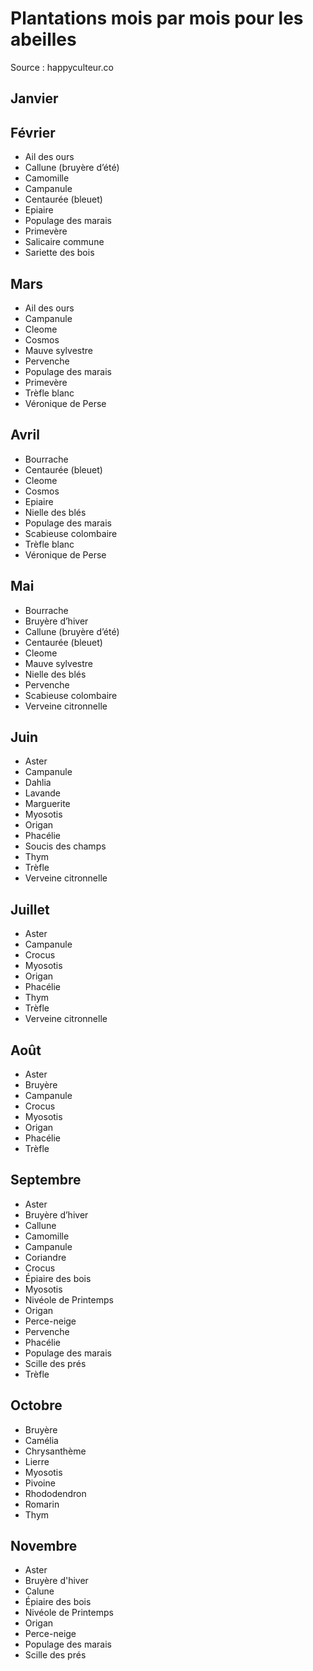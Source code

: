 # Plantations mois par mois pour les abeilles

Source : happyculteur.co

## Janvier

## Février

* Ail des ours
* Callune (bruyère d’été)
* Camomille
* Campanule
* Centaurée (bleuet)
* Epiaire
* Populage des marais
* Primevère
* Salicaire commune
* Sariette des bois

## Mars

* Ail des ours
* Campanule
* Cleome 
* Cosmos
* Mauve sylvestre
* Pervenche
* Populage des marais
* Primevère
* Trèfle blanc
* Véronique de Perse

## Avril

* Bourrache 
* Centaurée (bleuet)
* Cleome
* Cosmos
* Epiaire
* Nielle des blés
* Populage des marais
* Scabieuse colombaire
* Trèfle blanc
* Véronique de Perse

## Mai 

* Bourrache
* Bruyère d’hiver
* Callune (bruyère d’été)
* Centaurée (bleuet)
* Cleome
* Mauve sylvestre
* Nielle des blés
* Pervenche
* Scabieuse colombaire
* Verveine citronnelle

## Juin

* Aster
* Campanule
* Dahlia
* Lavande
* Marguerite
* Myosotis
* Origan
* Phacélie
* Soucis des champs
* Thym
* Trèfle
* Verveine citronnelle

## Juillet

* Aster 
* Campanule
* Crocus
* Myosotis
* Origan
* Phacélie
* Thym
* Trèfle
* Verveine citronnelle

## Août 

* Aster
* Bruyère
* Campanule
* Crocus
* Myosotis
* Origan
* Phacélie
* Trèfle

## Septembre 

* Aster
* Bruyère d’hiver
* Callune
* Camomille
* Campanule
* Coriandre
* Crocus
* Épiaire des bois
* Myosotis 
* Nivéole de Printemps
* Origan
* Perce-neige
* Pervenche
* Phacélie
* Populage des marais
* Scille des prés
* Trèfle

## Octobre  

* Bruyère 
* Camélia
* Chrysanthème
* Lierre
* Myosotis
* Pivoine
* Rhododendron
* Romarin
* Thym

## Novembre 

* Aster
* Bruyère d'hiver
* Calune
* Épiaire des bois
* Nivéole de Printemps
* Origan
* Perce-neige
* Populage des marais
* Scille des prés
